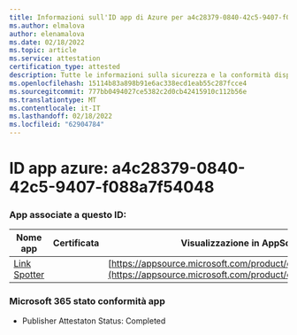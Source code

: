 ```yaml
---
title: Informazioni sull'ID app di Azure per a4c28379-0840-42c5-9407-f088a7f54048
ms.author: elmalova
author: elenamalova
ms.date: 02/18/2022
ms.topic: article
ms.service: attestation
certification_type: attested
description: Tutte le informazioni sulla sicurezza e la conformità disponibili per a4c28379-0840-42c5-9407-f088a7f54048.
ms.openlocfilehash: 15114b83a898b91e6ac338ecd1eab55c287fcce4
ms.sourcegitcommit: 777bb0494027ce5382c2d0cb42415910c112b56e
ms.translationtype: MT
ms.contentlocale: it-IT
ms.lasthandoff: 02/18/2022
ms.locfileid: "62904784"
---
```

# <a name="azure-app-id-a4c28379-0840-42c5-9407-f088a7f54048"></a>ID app azure: a4c28379-0840-42c5-9407-f088a7f54048


### <a name="apps-associated-with-this-id"></a>App associate a questo ID:
| **Nome app** | **Certificata** | **Visualizzazione in AppSource** |
|--------------|---------------|-----------------------|
| [Link Spotter](https://docs.microsoft.com/microsoft-365-app-certification/forward/WA200003092) |  | [https://appsource.microsoft.com/product/office/WA200003092](https://appsource.microsoft.com/product/office/WA200003092) |

### <a name="microsoft-365-app-compliance-status"></a>Microsoft 365 stato conformità app
- Publisher Attestaton Status: Completed
